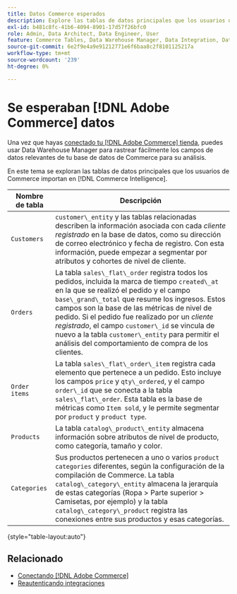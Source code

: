 ```yaml
---
title: Datos Commerce esperados
description: Explore las tablas de datos principales que los usuarios de Commerce importan en Commerce Intelligence
exl-id: b481c8fc-41b6-4094-8901-17d57f26bfc0
role: Admin, Data Architect, Data Engineer, User
feature: Commerce Tables, Data Warehouse Manager, Data Integration, Data Import/Export
source-git-commit: 6e2f9e4a9e91212771e6f6baa8c2f8101125217a
workflow-type: tm+mt
source-wordcount: '239'
ht-degree: 0%

---
```


# Se esperaban [!DNL Adobe Commerce] datos

Una vez que hayas [conectado tu [!DNL Adobe Commerce] tienda](../../../data-analyst/importing-data/integrations/magento.md), puedes usar Data Warehouse Manager para rastrear fácilmente los campos de datos relevantes de tu base de datos de Commerce para su análisis.

En este tema se exploran las tablas de datos principales que los usuarios de Commerce importan en [!DNL Commerce Intelligence].

| **Nombre de tabla** | **Descripción** |
|-----|-----|
| `Customers` | `customer\_entity` y las tablas relacionadas describen la información asociada con cada *cliente registrado* en la base de datos, como su dirección de correo electrónico y fecha de registro. Con esta información, puede empezar a segmentar por atributos y cohortes de nivel de cliente. |
| `Orders` | La tabla `sales\_flat\_order` registra todos los pedidos, incluida la marca de tiempo `created\_at` en la que se realizó el pedido y el campo `base\_grand\_total` que resume los ingresos. Estos campos son la base de las métricas de nivel de pedido. Si el pedido fue realizado por un *cliente registrado*, el campo `customer\_id` se vincula de nuevo a la tabla `customer\_entity` para permitir el análisis del comportamiento de compra de los clientes. |
| `Order items` | La tabla `sales\_flat\_order\_item` registra cada elemento que pertenece a un pedido. Esto incluye los campos `price` y `qty\_ordered`, y el campo `order\_id` que se conecta a la tabla `sales\_flat\_order`. Esta tabla es la base de métricas como `Item sold`, y le permite segmentar por `product` y `product type`. |
| `Products` | La tabla `catalog\_product\_entity` almacena información sobre atributos de nivel de producto, como categoría, tamaño y color. |
| `Categories` | Sus productos pertenecen a uno o varios `product categories` diferentes, según la configuración de la compilación de Commerce. La tabla `catalog\_category\_entity` almacena la jerarquía de estas categorías (Ropa > Parte superior > Camisetas, por ejemplo) y la tabla `catalog\_category\_product` registra las conexiones entre sus productos y esas categorías. |

{style="table-layout:auto"}

## Relacionado

* [Conectando [!DNL Adobe Commerce]](../integrations/magento.md)
* [Reautenticando integraciones](https://experienceleague.adobe.com/docs/commerce-knowledge-base/kb/how-to/mbi-reauthenticating-integrations.html?lang=es)

